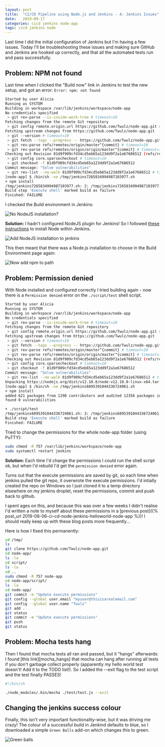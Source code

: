 ```yaml
---
layout: post
title:  "CI/CD Pipeline using Node.js and Jenkins - 4: Jenkins Issues"
date:   2019-09-17
categories: cicd jenkins node-app
tags: cicd jenkins node
---
```


Last time I did the initial configuration of Jenkins but I'm having a few issues. Today I'll be troubleshooting these issues and making sure GitHub and Jenkins are hooked up correctly, and that all the automated tests run and pass successfully.

<!--more-->

## Problem: NPM not found

Last time when I clicked the "Build now" link in Jenkins to test the new setup, and got an error: `Error: npm: not found`

```sh
Started by user Alicia
Running as SYSTEM
Building in workspace /var/lib/jenkins/workspace/node-app
No credentials specified
 > git rev-parse --is-inside-work-tree # timeout=10
Fetching changes from the remote Git repository
 > git config remote.origin.url https://github.com/Twulz/node-app.git # timeout=10
Fetching upstream changes from https://github.com/Twulz/node-app.git
 > git --version # timeout=10
 > git fetch --tags --progress -- https://github.com/Twulz/node-app.git +refs/heads/*:refs/remotes/origin/*
 > git rev-parse refs/remotes/origin/master^{commit} # timeout=10
 > git rev-parse refs/remotes/origin/origin/master^{commit} # timeout=10
Checking out Revision 81d9f909cfd34cd5eb65a123dd9f2a1e67686512 (refs/remotes/origin/master)
 > git config core.sparsecheckout # timeout=10
 > git checkout -f 81d9f909cfd34cd5eb65a123dd9f2a1e67686512
Commit message: "Solve vulnerabilities"
 > git rev-list --no-walk 81d9f909cfd34cd5eb65a123dd9f2a1e67686512 # timeout=10
[node-app] $ /bin/sh -xe /tmp/jenkins7265834994987103977.sh
+ npm install
/tmp/jenkins7265834994987103977.sh: 2: /tmp/jenkins7265834994987103977.sh: npm: not found
Build step 'Execute shell' marked build as failure
Finished: FAILURE
```

I checked the Build environment in Jenkins:

![No NodeJS installation?](/images/nodeApp/03_add_npm_to_path.JPG)

**Solution:** I hadn't configured NodeJS plugin for Jenkins!
So I followed [these instructions][install-node] to install Node within Jenkins.


![Add NodeJS installation to jenkins](/images/nodeApp/04_add_NodeJS_installer.JPG)

This then meant that there was a Node.js installation to choose in the Build Environment page again:

![Now add npm to path](/images/nodeApp/05_add_npm_to_path.JPG)

## Problem: Permission denied

With Node installed and configured correctly I tried building again - now there is a `Permission denied` error on the `./script/test` shell script.

```sh
Started by user Alicia
Running as SYSTEM
Building in workspace /var/lib/jenkins/workspace/node-app
No credentials specified
 > git rev-parse --is-inside-work-tree # timeout=10
Fetching changes from the remote Git repository
 > git config remote.origin.url https://github.com/Twulz/node-app.git # timeout=10
Fetching upstream changes from https://github.com/Twulz/node-app.git
 > git --version # timeout=10
 > git fetch --tags --progress -- https://github.com/Twulz/node-app.git +refs/heads/*:refs/remotes/origin/*
 > git rev-parse refs/remotes/origin/master^{commit} # timeout=10
 > git rev-parse refs/remotes/origin/origin/master^{commit} # timeout=10
Checking out Revision 81d9f909cfd34cd5eb65a123dd9f2a1e67686512 (refs/remotes/origin/master)
 > git config core.sparsecheckout # timeout=10
 > git checkout -f 81d9f909cfd34cd5eb65a123dd9f2a1e67686512
Commit message: "Solve vulnerabilities"
 > git rev-list --no-walk 81d9f909cfd34cd5eb65a123dd9f2a1e67686512 # timeout=10
Unpacking https://nodejs.org/dist/v12.10.0/node-v12.10.0-linux-x64.tar.gz to /var/lib/jenkins/tools/jenkins.plugins.nodejs.tools.NodeJSInstallation/NodeJS on Jenkins
[node-app] $ /bin/sh -xe /tmp/jenkins6895391044336724061.sh
+ npm install
added 621 packages from 1298 contributors and audited 12356 packages in 16.274s
found 0 vulnerabilities

+ ./script/test
/tmp/jenkins6895391044336724061.sh: 3: /tmp/jenkins6895391044336724061.sh: ./script/test: Permission denied
Build step 'Execute shell' marked build as failure
Finished: FAILURE
```

Tried to change the permissions for the whole node-app folder (using PuTTY):

```sh
sudo chmod -R 757 /var/lib/jenkins/workspace/node-app
sudo systemctl restart jenkins
```

**Solution:** Each time I'd change the permissions I could run the shell script ok, but when I'd rebuild I'd get the `permission denied` error again.

Turns out that the execute permissions are saved by git, so each time when jenkins pulled the git repo, it overwrote the execute permissions. I'd intially created the repo on Windows so I just cloned it to a temp directory elsewhere on my jenkins droplet, reset the permissions, commit and push back to github. 

I spent ages on this, and because this was over a few weeks I didn't realise I'd written a note to myself about these permissions in a [previous post]({% post_url 2019-08-06-ci-cd-node-jenkins-helloworld-node-app %})! I should really keep up with these blog posts more frequently...

Here is how I fixed this permanently:

```sh
cd /tmp/
ls
git clone https://github.com/Twulz/node-app.git
cd node-app/
ls -la
cd script/
ls -la
cd ..
sudo chmod -R 757 node-app
cd node-app/script/
ls -la
cd node-app/
git commit -m "Update execute permissions"
git config --global user.email "myuser@thisisarealemail.com"
git config --global user.name "Twulz"
git add .
git status
git commit -m "Update execute permissions"
git push
git status
```

## Problem: Mocha tests hang

Then I found that mocha tests all ran and passed, but it "hangs" afterwards:
I found [this link][mocha_hangs] that mocha can hang after running all tests if you don't garbage collect properly (apparently my hello world test doesn't! Add it to the TODO list!).
So I added the --exit flag to the test script and the test finally PASSES!

```sh
#!/bin/sh

./node_modules/.bin/mocha ./test/test.js --exit
```

## Changing the jenkins success colour

Finally, this isn't very important functionality-wise, but it was driving me crazy! The colour of a successful build in Jenkind defaults to blue, so I downloaded a simple `Green Balls` add-on which changes this to green.

![Green balls](/images/nodeApp/06_green_balls.JPG)



[medium-tutorial]: https://medium.com/@mosheezderman/how-to-set-up-ci-cd-pipeline-for-a-node-js-app-with-jenkins-c51581cc783c
[install java]: https://www.digitalocean.com/community/tutorials/how-to-install-java-with-apt-on-ubuntu-18-04#installing-specific-versions-of-openjdk
[jenkins-docs]: https://wiki.jenkins.io/display/JENKINS/Installing+Jenkins+on+Ubuntu
[install-node]: https://wiki.jenkins.io/display/JENKINS/NodeJS+Plugin